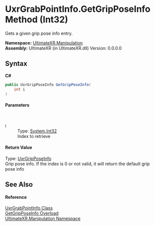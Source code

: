 # UxrGrabPointInfo.GetGripPoseInfo Method (Int32)
 

Gets a given grip pose info entry.

**Namespace:**&nbsp;<a href="N_UltimateXR_Manipulation">UltimateXR.Manipulation</a><br />**Assembly:**&nbsp;UltimateXR (in UltimateXR.dll) Version: 0.0.0.0

## Syntax

**C#**<br />
``` C#
public UxrGripPoseInfo GetGripPoseInfo(
	int i
)
```


#### Parameters
&nbsp;<dl><dt>i</dt><dd>Type: <a href="https://docs.microsoft.com/dotnet/api/system.int32" target="_blank" rel="noopener noreferrer">System.Int32</a><br />Index to retrieve</dd></dl>

#### Return Value
Type: <a href="T_UltimateXR_Manipulation_UxrGripPoseInfo">UxrGripPoseInfo</a><br />Grip pose info. If the index is 0 or not valid, it will return the default grip pose info

## See Also


#### Reference
<a href="T_UltimateXR_Manipulation_UxrGrabPointInfo">UxrGrabPointInfo Class</a><br /><a href="Overload_UltimateXR_Manipulation_UxrGrabPointInfo_GetGripPoseInfo">GetGripPoseInfo Overload</a><br /><a href="N_UltimateXR_Manipulation">UltimateXR.Manipulation Namespace</a><br />